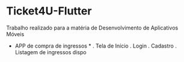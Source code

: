 # Ticket4U-Flutter
Trabalho realizado para a matéria de Desenvolvimento de Aplicativos Móveis
* APP de compra de ingressos *
 . Tela de Início
 . Login
 . Cadastro
 . Listagem de ingressos dispo
